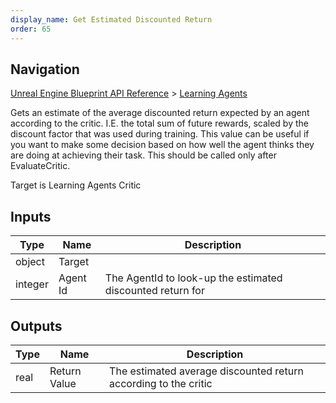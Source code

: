 ```yaml
---
display_name: Get Estimated Discounted Return
order: 65
---
```

## Navigation

[Unreal Engine Blueprint API Reference](https://dev.epicgames.com/documentation/en-us/unreal-engine/BlueprintAPI) > [Learning Agents](https://dev.epicgames.com/documentation/en-us/unreal-engine/BlueprintAPI/LearningAgents)

Gets an estimate of the average discounted return expected by an agent according to the critic. I.E. the total
sum of future rewards, scaled by the discount factor that was used during training. This value can be useful if
you want to make some decision based on how well the agent thinks they are doing at achieving their task. This
should be called only after EvaluateCritic.

Target is Learning Agents Critic

## Inputs

| Type | Name | Description |
| --- | --- | --- |
| object | Target |  |
| integer | Agent Id | The AgentId to look-up the estimated discounted return for |

## Outputs

| Type | Name | Description |
| --- | --- | --- |
| real | Return Value | The estimated average discounted return according to the critic |
